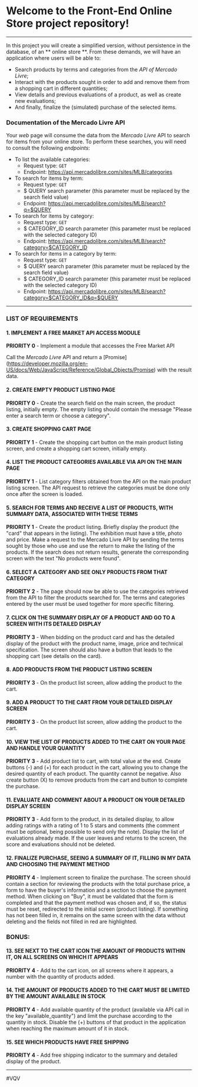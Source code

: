 # Welcome to the Front-End Online Store project repository!

---

In this project you will create a simplified version, without persistence in the database, of an ** online store **. From these demands, we will have an application where users will be able to:
   - Search products by terms and categories from the _API of Mercado Livre_;
   - Interact with the products sought in order to add and remove them from a shopping cart in different quantities;
   - View details and previous evaluations of a product, as well as create new evaluations;
   - And finally, finalize the (simulated) purchase of the selected items.

### Documentation of the Mercado Livre API

Your _web_ page will consume the data from the _Mercado Livre_ API to search for items from your online store. To perform these searches, you will need to consult the following _endpoints_:

- To list the available categories:
  - Request type: `GET`
  - Endpoint: https://api.mercadolibre.com/sites/MLB/categories
- To search for items by term:
  - Request type: `GET`
  - $ QUERY search parameter (this parameter must be replaced by the search field value)
  - Endpoint: https://api.mercadolibre.com/sites/MLB/search?q=$QUERY
- To search for items by category:
  - Request type: `GET`
  - $ CATEGORY_ID search parameter (this parameter must be replaced with the selected category ID)
  - Endpoint: https://api.mercadolibre.com/sites/MLB/search?category=$CATEGORY_ID
- To search for items in a category by term:
  - Request type: `GET`
  - $ QUERY search parameter (this parameter must be replaced by the search field value)
  - $ CATEGORY_ID search parameter (this parameter must be replaced with the selected category ID)
  - Endpoint: https://api.mercadolibre.com/sites/MLB/search?category=$CATEGORY_ID&q=$QUERY

---

### LIST OF REQUIREMENTS

#### 1. IMPLEMENT A FREE MARKET API ACCESS MODULE

**PRIORITY 0** - Implement a module that accesses the Free Market API

Call the _Mercado Livre_ API and return a [Promise] (https://developer.mozilla.org/en-US/docs/Web/JavaScript/Reference/Global_Objects/Promise) with the result data.

#### 2. CREATE EMPTY PRODUCT LISTING PAGE

**PRIORITY 0** - Create the search field on the main screen, the product listing, initially empty. The empty listing should contain the message "Please enter a search term or choose a category".

#### 3. CREATE SHOPPING CART PAGE

**PRIORITY 1** - Create the shopping cart button on the main product listing screen, and create a shopping cart screen, initially empty.

#### 4. LIST THE PRODUCT CATEGORIES AVAILABLE VIA API ON THE MAIN PAGE

**PRIORITY 1** - List category filters obtained from the API on the main product listing screen. The API request to retrieve the categories must be done only once after the screen is loaded.

#### 5. SEARCH FOR TERMS AND RECEIVE A LIST OF PRODUCTS, WITH SUMMARY DATA, ASSOCIATED WITH THESE TERMS

**PRIORITY 1** - Create the product listing. Briefly display the product (the "card" that appears in the listing). The exhibition must have a title, photo and price. Make a request to the Mercado Livre API by sending the terms sought by those who use and use the return to make the listing of the products. If the search does not return results, generate the corresponding screen with the text "No products were found".

#### 6. SELECT A CATEGORY AND SEE ONLY PRODUCTS FROM THAT CATEGORY

**PRIORITY 2** - The page should now be able to use the categories retrieved from the API to filter the products searched for. The terms and categories entered by the user must be used together for more specific filtering.

#### 7. CLICK ON THE SUMMARY DISPLAY OF A PRODUCT AND GO TO A SCREEN WITH ITS DETAILED DISPLAY

**PRIORITY 3** - When bidding on the product card and has the detailed display of the product with the product name, image, price and technical specification. The screen should also have a button that leads to the shopping cart (see details on the card).

#### 8. ADD PRODUCTS FROM THE PRODUCT LISTING SCREEN

**PRIORITY 3** - On the product list screen, allow adding the product to the cart.

#### 9. ADD A PRODUCT TO THE CART FROM YOUR DETAILED DISPLAY SCREEN

**PRIORITY 3** - On the product list screen, allow adding the product to the cart.

#### 10. VIEW THE LIST OF PRODUCTS ADDED TO THE CART ON YOUR PAGE AND HANDLE YOUR QUANTITY

**PRIORITY 3** - Add product list to cart, with total value at the end. Create buttons (-) and (+) for each product in the cart, allowing you to change the desired quantity of each product. The quantity cannot be negative. Also create button (X) to remove products from the cart and button to complete the purchase.

#### 11. EVALUATE AND COMMENT ABOUT A PRODUCT ON YOUR DETAILED DISPLAY SCREEN

**PRIORITY 3** - Add form to the product, in its detailed display, to allow adding ratings with a rating of 1 to 5 stars and comments (the comment must be optional, being possible to send only the note). Display the list of evaluations already made. If the user leaves and returns to the screen, the score and evaluations should not be deleted.

#### 12. FINALIZE PURCHASE, SEEING A SUMMARY OF IT, FILLING IN MY DATA AND CHOOSING THE PAYMENT METHOD

**PRIORITY 4** - Implement screen to finalize the purchase. The screen should contain a section for reviewing the products with the total purchase price, a form to have the buyer's information and a section to choose the payment method. When clicking on "Buy", it must be validated that the form is completed and that the payment method was chosen and, if so, the status must be reset, redirected to the initial screen (product listing). If something has not been filled in, it remains on the same screen with the data without deleting and the fields not filled in red are highlighted.

### BONUS:

#### 13. SEE NEXT TO THE CART ICON THE AMOUNT OF PRODUCTS WITHIN IT, ON ALL SCREENS ON WHICH IT APPEARS

**PRIORITY 4** - Add to the cart icon, on all screens where it appears, a number with the quantity of products added.

#### 14. THE AMOUNT OF PRODUCTS ADDED TO THE CART MUST BE LIMITED BY THE AMOUNT AVAILABLE IN STOCK

**PRIORITY 4** - Add available quantity of the product (available via API call in the key "available_quantity") and limit the purchase according to the quantity in stock. Disable the (+) buttons of that product in the application when reaching the maximum amount of it in stock.

#### 15. SEE WHICH PRODUCTS HAVE FREE SHIPPING

**PRIORITY 4** - Add free shipping indicator to the summary and detailed display of the product.

---

#VQV
